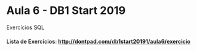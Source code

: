 # Aula 6 - DB1 Start 2019 

Exercícios SQL  

#### Lista de Exercícios: <http://dontpad.com/db1start20191/aula6/exercicio>
